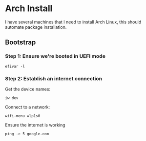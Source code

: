 # Arch Install

I have several machines that I need to install Arch Linux, this should automate
package installation.

## Bootstrap

### Step 1: Ensure we're booted in UEFI mode

```shell
efivar -l
```

### Step 2: Establish an internet connection

Get the device names:

```shell
iw dev
```

Connect to a network:

```shell
wifi-menu wlp1s0
```

Ensure the internet is working

```shell
ping -c 5 google.com
```
